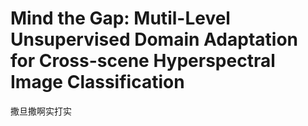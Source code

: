 # Mind the Gap: Mutil-Level Unsupervised Domain Adaptation for Cross-scene Hyperspectral Image Classification
撒旦撒啊实打实